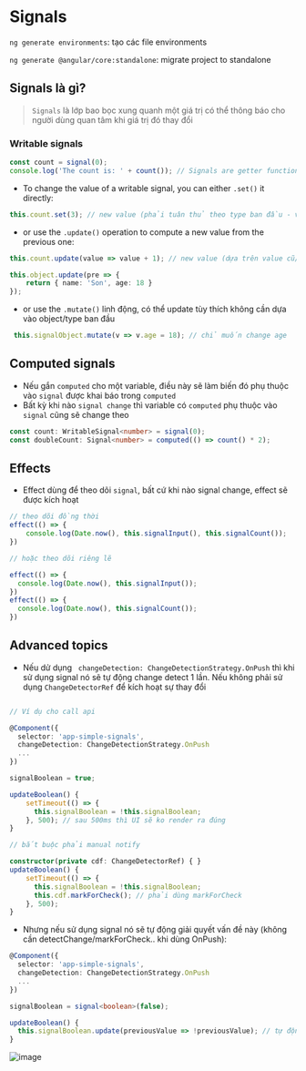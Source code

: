 # Signals

`ng generate environments`: tạo các file environments

`ng generate @angular/core:standalone`: migrate project to standalone

## Signals là gì?

> `Signals` là lớp bao bọc xung quanh một giá trị có thể thông báo cho người dùng quan tâm khi giá trị đó thay đổi

### Writable signals

```ts
const count = signal(0);
console.log('The count is: ' + count()); // Signals are getter functions - calling them reads their value.
```

- To change the value of a writable signal, you can either `.set()` it directly:

```ts
this.count.set(3); // new value (phải tuân thủ theo type ban đầu - ví dụ {name: string, age: number})
```

- or use the `.update()` operation to compute a new value from the previous one:

```ts
this.count.update(value => value + 1); // new value (dựa trên value cũ/previous)

this.object.update(pre => {
    return { name: 'Son', age: 18 }
});
```

- or use the `.mutate()` linh động, có thể update tùy thích không cần dựa vào object/type ban đầu

```ts
 this.signalObject.mutate(v => v.age = 18); // chỉ muốn change age
```

## Computed signals

- Nếu gắn `computed` cho một variable, điều này sẽ làm biến đó phụ thuộc vào `signal` được khai báo trong `computed` 
- Bất kỳ khi nào `signal change` thì variable có `computed` phụ thuộc vào `signal` cũng sẽ change theo

```ts
const count: WritableSignal<number> = signal(0);
const doubleCount: Signal<number> = computed(() => count() * 2);
```
## Effects

- Effect dùng để theo dõi `signal`, bất cứ khi nào signal change, effect sẽ được kích hoạt

```ts
// theo dõi đồng thời 
effect(() => {
    console.log(Date.now(), this.signalInput(), this.signalCount());
})

// hoặc theo dõi riêng lẽ

effect(() => {
  console.log(Date.now(), this.signalInput());
})
effect(() => {
  console.log(Date.now(), this.signalCount());
})
```

## Advanced topics

- Nếu dử dụng ` changeDetection: ChangeDetectionStrategy.OnPush` thì khi sử dụng signal nó sẽ tự động change detect 1 lần. Nếu không phải sử dụng `ChangeDetectorRef` để kích hoạt sự thay đổi

```ts

// Ví dụ cho call api

@Component({
  selector: 'app-simple-signals',
  changeDetection: ChangeDetectionStrategy.OnPush 
  ...
})

signalBoolean = true;

updateBoolean() {
    setTimeout(() => {
      this.signalBoolean = !this.signalBoolean;
    }, 500); // sau 500ms thì UI sẽ ko render ra đúng
}

// bắt buộc phải manual notify

constructor(private cdf: ChangeDetectorRef) { }
updateBoolean() {
    setTimeout(() => {
      this.signalBoolean = !this.signalBoolean;
      this.cdf.markForCheck(); // phải dùng markForCheck
    }, 500); 
}
```

- Nhưng nếu sử dụng signal nó sẽ tự động giải quyết vấn đề này (không cần detectChange/markForCheck.. khi dùng OnPush):

```ts
@Component({
  selector: 'app-simple-signals',
  changeDetection: ChangeDetectionStrategy.OnPush
  ...
})

signalBoolean = signal<boolean>(false);

updateBoolean() {
  this.signalBoolean.update(previousValue => !previousValue); // tự động markForCheck
}
```

![image](https://github.com/user-attachments/assets/40f55f5a-1fde-43af-ae2e-fd0faffc025e)
